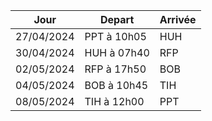 | Jour      | Depart      | Arrivée | 
|---        |----         |---      |
|27/04/2024 | PPT à 10h05 | HUH     |
|30/04/2024 | HUH à 07h40 | RFP     |
|02/05/2024 | RFP à 17h50 | BOB     |
|04/05/2024 | BOB à 10h45 | TIH     |
|08/05/2024 | TIH à 12h00 | PPT     |